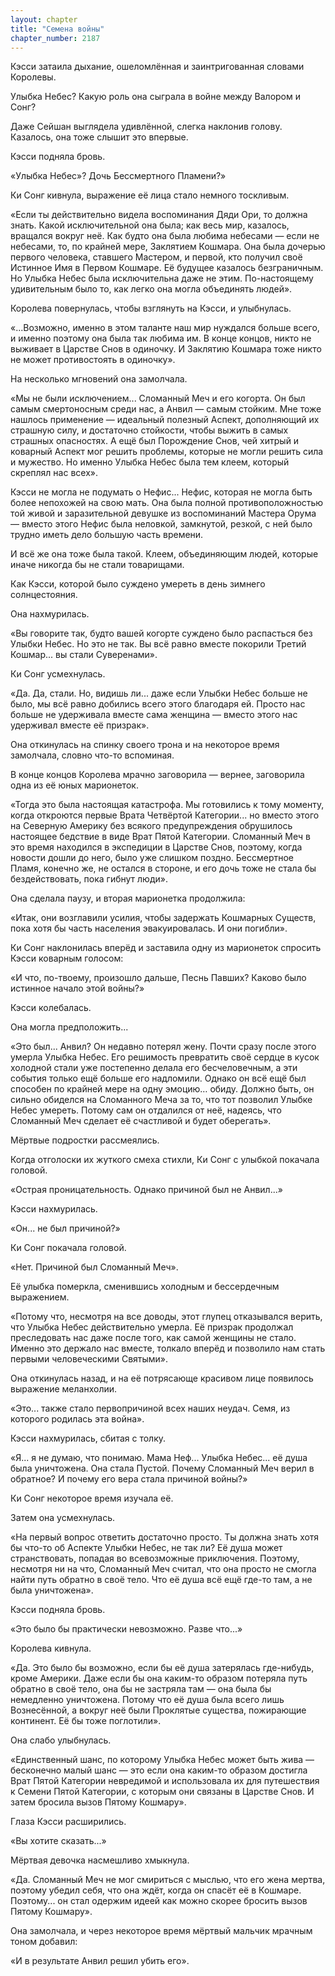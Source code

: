 ```yaml
---
layout: chapter
title: "Семена войны"
chapter_number: 2187
---
```




Кэсси затаила дыхание, ошеломлённая и заинтригованная словами Королевы.

Улыбка Небес? Какую роль она сыграла в войне между Валором и Сонг?

Даже Сейшан выглядела удивлённой, слегка наклонив голову. Казалось, она тоже слышит это впервые.

Кэсси подняла бровь.

«Улыбка Небес»? Дочь Бессмертного Пламени?»

Ки Сонг кивнула, выражение её лица стало немного тоскливым.

«Если ты действительно видела воспоминания Дяди Ори, то должна знать. Какой исключительной она была; как весь мир, казалось, вращался вокруг неё. Как будто она была любима небесами — если не небесами, то, по крайней мере, Заклятием Кошмара. Она была дочерью первого человека, ставшего Мастером, и первой, кто получил своё Истинное Имя в Первом Кошмаре. Её будущее казалось безграничным. Но Улыбка Небес была исключительна даже не этим. По-настоящему удивительным было то, как легко она могла объединять людей».

Королева повернулась, чтобы взглянуть на Кэсси, и улыбнулась.

«...Возможно, именно в этом таланте наш мир нуждался больше всего, и именно поэтому она была так любима им. В конце концов, никто не выживает в Царстве Снов в одиночку. И Заклятию Кошмара тоже никто не может противостоять в одиночку».

На несколько мгновений она замолчала.

«Мы не были исключением... Сломанный Меч и его когорта. Он был самым смертоносным среди нас, а Анвил — самым стойким. Мне тоже нашлось применение — идеальный полезный Аспект, дополняющий их страшную силу, и достаточно стойкости, чтобы выжить в самых страшных опасностях. А ещё был Порождение Снов, чей хитрый и коварный Аспект мог решить проблемы, которые не могли решить сила и мужество. Но именно Улыбка Небес была тем клеем, который скреплял нас всех».

Кэсси не могла не подумать о Нефис... Нефис, которая не могла быть более непохожей на свою мать. Она была полной противоположностью той живой и заразительной девушке из воспоминаний Мастера Орума — вместо этого Нефис была неловкой, замкнутой, резкой, с ней было трудно иметь дело большую часть времени.

И всё же она тоже была такой. Клеем, объединяющим людей, которые иначе никогда бы не стали товарищами.

Как Кэсси, которой было суждено умереть в день зимнего солнцестояния.

Она нахмурилась.

«Вы говорите так, будто вашей когорте суждено было распасться без Улыбки Небес. Но это не так. Вы всё равно вместе покорили Третий Кошмар... вы стали Суверенами».

Ки Сонг усмехнулась.

«Да. Да, стали. Но, видишь ли... даже если Улыбки Небес больше не было, мы всё равно добились всего этого благодаря ей. Просто нас больше не удерживала вместе сама женщина — вместо этого нас удерживал вместе её призрак».

Она откинулась на спинку своего трона и на некоторое время замолчала, словно что-то вспоминая.

В конце концов Королева мрачно заговорила — вернее, заговорила одна из её юных марионеток.

«Тогда это была настоящая катастрофа. Мы готовились к тому моменту, когда откроются первые Врата Четвёртой Категории... но вместо этого на Северную Америку без всякого предупреждения обрушилось настоящее бедствие в виде Врат Пятой Категории. Сломанный Меч в это время находился в экспедиции в Царстве Снов, поэтому, когда новости дошли до него, было уже слишком поздно. Бессмертное Пламя, конечно же, не остался в стороне, и его дочь тоже не стала бы бездействовать, пока гибнут люди».

Она сделала паузу, и вторая марионетка продолжила:

«Итак, они возглавили усилия, чтобы задержать Кошмарных Существ, пока хотя бы часть населения эвакуировалась. И они погибли».

Ки Сонг наклонилась вперёд и заставила одну из марионеток спросить Кэсси коварным голосом:

«И что, по-твоему, произошло дальше, Песнь Павших? Каково было истинное начало этой войны?»

Кэсси колебалась.

Она могла предположить...

«Это был... Анвил? Он недавно потерял жену. Почти сразу после этого умерла Улыбка Небес. Его решимость превратить своё сердце в кусок холодной стали уже постепенно делала его бесчеловечным, а эти события только ещё больше его надломили. Однако он всё ещё был способен по крайней мере на одну эмоцию… обиду. Должно быть, он сильно обиделся на Сломанного Меча за то, что тот позволил Улыбке Небес умереть. Потому сам он отдалился от неё, надеясь, что Сломанный Меч сделает её счастливой и будет оберегать».

Мёртвые подростки рассмеялись.

Когда отголоски их жуткого смеха стихли, Ки Сонг с улыбкой покачала головой.

«Острая проницательность. Однако причиной был не Анвил...»

Кэсси нахмурилась.

«Он... не был причиной?»

Ки Сонг покачала головой.

«Нет. Причиной был Сломанный Меч».

Её улыбка померкла, сменившись холодным и бессердечным выражением.

«Потому что, несмотря на все доводы, этот глупец отказывался верить, что Улыбка Небес действительно умерла. Её призрак продолжал преследовать нас даже после того, как самой женщины не стало. Именно это держало нас вместе, толкало вперёд и позволило нам стать первыми человеческими Святыми».

Она откинулась назад, и на её потрясающе красивом лице появилось выражение меланхолии.

«Это... также стало первопричиной всех наших неудач. Семя, из которого родилась эта война».

Кэсси нахмурилась, сбитая с толку.

«Я... я не думаю, что понимаю. Мама Неф... Улыбка Небес... её душа была уничтожена. Она стала Пустой. Почему Сломанный Меч верил в обратное? И почему его вера стала причиной войны?»

Ки Сонг некоторое время изучала её.

Затем она усмехнулась.

«На первый вопрос ответить достаточно просто. Ты должна знать хотя бы что-то об Аспекте Улыбки Небес, не так ли? Её душа может странствовать, попадая во всевозможные приключения. Поэтому, несмотря ни на что, Сломанный Меч считал, что она просто не смогла найти путь обратно в своё тело. Что её душа всё ещё где-то там, а не была уничтожена».

Кэсси подняла бровь.

«Это было бы практически невозможно. Разве что...»

Королева кивнула.

«Да. Это было бы возможно, если бы её душа затерялась где-нибудь, кроме Америки. Даже если бы она каким-то образом потеряла путь обратно в своё тело, она бы не застряла там — она была бы немедленно уничтожена. Потому что её душа была всего лишь Вознесённой, а вокруг неё были Проклятые существа, пожирающие континент. Её бы тоже поглотили».

Она слабо улыбнулась.

«Единственный шанс, по которому Улыбка Небес может быть жива — бесконечно малый шанс — это если она каким-то образом достигла Врат Пятой Категории невредимой и использовала их для путешествия к Семени Пятой Категории, с которым они связаны в Царстве Снов. И затем бросила вызов Пятому Кошмару».

Глаза Кэсси расширились.

«Вы хотите сказать...»

Мёртвая девочка насмешливо хмыкнула.

«Да. Сломанный Меч не мог смириться с мыслью, что его жена мертва, поэтому убедил себя, что она ждёт, когда он спасёт её в Кошмаре. Поэтому... он стал одержим идеей как можно скорее бросить вызов Пятому Кошмару».

Она замолчала, и через некоторое время мёртвый мальчик мрачным тоном добавил:

«И в результате Анвил решил убить его».

